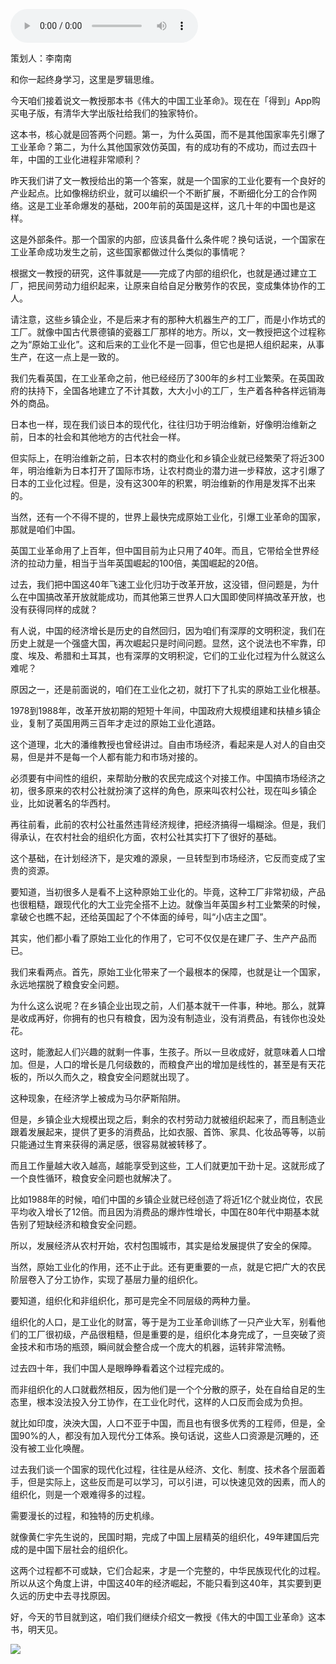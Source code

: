 <audio src="http://igetoss.cdn.igetget.com/mp3/201803/14/201803142048282598195279.mp3" controls="controls">您的浏览器不支持 audio 标签。</audio><p>策划人：李南南</p><p>和你一起终身学习，这里是罗辑思维。</p><p>今天咱们接着说文一教授那本书《伟大的中国工业革命》。现在在「得到」App购买电子版，有清华大学出版社给我们的独家特价。</p><p>这本书，核心就是回答两个问题。第一，为什么英国，而不是其他国家率先引爆了工业革命？第二，为什么其他国家效仿英国，有的成功有的不成功，而过去四十年，中国的工业化进程非常顺利？</p><p>昨天我们讲了文一教授给出的第一个答案，就是一个国家的工业化要有一个良好的产业起点。比如像棉纺织业，就可以编织一个不断扩展，不断细化分工的合作网络。这是工业革命爆发的基础，200年前的英国是这样，这几十年的中国也是这样。</p><p>这是外部条件。那一个国家的内部，应该具备什么条件呢？换句话说，一个国家在工业革命成功发生之前，这些国家都做过什么类似的事情呢？</p><p>根据文一教授的研究，这件事就是——完成了内部的组织化，也就是通过建立工厂，把民间劳动力组织起来，让原来自给自足分散劳作的农民，变成集体协作的工人。</p><p>请注意，这些乡镇企业，不是后来才有的那种大机器生产的工厂，而是小作坊式的工厂。就像中国古代景德镇的瓷器工厂那样的地方。所以，文一教授把这个过程称之为“原始工业化”。这和后来的工业化不是一回事，但它也是把人组织起来，从事生产，在这一点上是一致的。</p><p>我们先看英国，在工业革命之前，他已经经历了300年的乡村工业繁荣。在英国政府的扶持下，全国各地建立了不计其数，大大小小的工厂，生产着各种各样远销海外的商品。</p><p>日本也一样，现在我们谈日本的现代化，往往归功于明治维新，好像明治维新之前，日本的社会和其他地方的古代社会一样。</p><p>但实际上，在明治维新之前，日本农村的商业化和乡镇企业就已经繁荣了将近300年，明治维新为日本打开了国际市场，让农村商业的潜力进一步释放，这才引爆了日本的工业化过程。但是，没有这300年的积累，明治维新的作用是发挥不出来的。</p><p>当然，还有一个不得不提的，世界上最快完成原始工业化，引爆工业革命的国家，那就是咱们中国。</p><p>英国工业革命用了上百年，但中国目前为止只用了40年。而且，它带给全世界经济的拉动力量，相当于当年英国崛起的100倍，美国崛起的20倍。</p><p>过去，我们把中国这40年飞速工业化归功于改革开放，这没错，但问题是，为什么在中国搞改革开放就能成功，而其他第三世界人口大国即使同样搞改革开放，也没有获得同样的成就？</p><p>有人说，中国的经济增长是历史的自然回归，因为咱们有深厚的文明积淀，我们在历史上就是一个强盛大国，再次崛起只是时间问题。显然，这个说法也不牢靠，印度、埃及、希腊和土耳其，也有深厚的文明积淀，它们的工业化过程为什么就这么难呢？</p><p>原因之一，还是前面说的，咱们在工业化之初，就打下了扎实的原始工业化根基。</p><p>1978到1988年，改革开放初期的短短十年间，中国政府大规模组建和扶植乡镇企业，复制了英国用两三百年才走过的原始工业化道路。</p><p>这个道理，北大的潘维教授也曾经讲过。自由市场经济，看起来是人对人的自由交易，但是并不是每一个人都有能力和市场对接的。</p><p>必须要有中间性的组织，来帮助分散的农民完成这个对接工作。中国搞市场经济之初，很多原来的农村公社就扮演了这样的角色，原来叫农村公社，现在叫乡镇企业，比如说著名的华西村。</p><p>再往前看，此前的农村公社虽然违背经济规律，把经济搞得一塌糊涂。但是，我们得承认，在农村社会的组织化方面，农村公社其实打下了很好的基础。</p><p>这个基础，在计划经济下，是灾难的源泉，一旦转型到市场经济，它反而变成了宝贵的资源。</p><p>要知道，当初很多人是看不上这种原始工业化的。毕竟，这种工厂非常初级，产品也很粗糙，跟现代化的大工业完全搭不上边。就像当年英国乡村工业繁荣的时候，拿破仑也瞧不起，还给英国起了个不体面的绰号，叫“小店主之国”。</p><p>其实，他们都小看了原始工业化的作用了，它可不仅仅是在建厂子、生产产品而已。</p><p>我们来看两点。首先，原始工业化带来了一个最根本的保障，也就是让一个国家，永远地摆脱了粮食安全问题。</p><p>为什么这么说呢？在乡镇企业出现之前，人们基本就干一件事，种地。那么，就算是收成再好，你拥有的也只有粮食，因为没有制造业，没有消费品，有钱你也没处花。</p><p>这时，能激起人们兴趣的就剩一件事，生孩子。所以一旦收成好，就意味着人口增加。但是，人口的增长是几何级数的，而粮食产出的增加是线性的，甚至是有天花板的，所以久而久之，粮食安全问题就出现了。</p><p>这种现象，在经济学上被成为马尔萨斯陷阱。</p><p>但是，乡镇企业大规模出现之后，剩余的农村劳动力就被组织起来了，而且制造业跟着发展起来，提供了更多的消费品，比如衣服、首饰、家具、化妆品等等，以前只能通过生育来获得的满足感，很容易就被转移了。</p><p>而且工作量越大收入越高，越能享受到这些，工人们就更加干劲十足。这就形成了一个良性循环，粮食安全问题也就解决了。</p><p>比如1988年的时候，咱们中国的乡镇企业就已经创造了将近1亿个就业岗位，农民平均收入增长了12倍。而且因为消费品的爆炸性增长，中国在80年代中期基本就告别了短缺经济和粮食安全问题。</p><p>所以，发展经济从农村开始，农村包围城市，其实是给发展提供了安全的保障。</p><p>当然，原始工业化的作用，还不止于此。还有更重要的一点，就是它把广大的农民阶层卷入了分工协作，实现了基层力量的组织化。</p><p>要知道，组织化和非组织化，那可是完全不同层级的两种力量。</p><p>组织化的人口，是工业化的财富，等于是为工业革命训练了一只产业大军，别看他们的工厂很初级，产品很粗糙，但是重要的是，组织化本身完成了，一旦突破了资金技术和市场的瓶颈，瞬间就会整合成一个庞大的机器，运转非常流畅。</p><p>过去四十年，我们中国人是眼睁睁看着这个过程完成的。</p><p>而非组织化的人口就截然相反，因为他们是一个个分散的原子，处在自给自足的生态里，根本没法投入分工协作，在工业化时代，这样的人口反而会成为负担。</p><p>就比如印度，泱泱大国，人口不亚于中国，而且也有很多优秀的工程师，但是，全国90%的人，都没有加入现代分工体系。换句话说，这些人口资源是沉睡的，还没有被工业化唤醒。</p><p>过去我们谈一个国家的现代化过程，往往是从经济、文化、制度、技术各个层面着手，但是实际上，这些反而是可以学习，可以引进，可以快速见效的因素，而人的组织化，则是一个艰难得多的过程。</p><p>需要漫长的过程，和独特的历史机缘。</p><p>就像黄仁宇先生说的，民国时期，完成了中国上层精英的组织化，49年建国后完成的是中国下层社会的组织化。</p><p>这两个过程都不可或缺，它们合起来，才是一个完整的，中华民族现代化的过程。所以从这个角度上讲，中国这40年的经济崛起，不能只看到这40年，其实要到更久远的历史中去寻找原因。</p><p>好，今天的节目就到这，咱们我们继续介绍文一教授《伟大的中国工业革命》这本书，明天见。</p><img src="https://piccdn.igetget.com/img/201803/14/201803142049145191574588.jpg" />